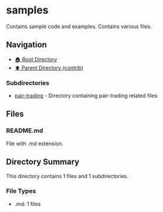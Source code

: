 # samples

Contains sample code and examples. Contains various files.

## Navigation

* [🏠 Root Directory](../../README.md)
* [⬆️ Parent Directory (contrib)](../README.md)

### Subdirectories

* [pair-trading](pair-trading/README.md) - Directory containing pair-trading related files

## Files

### README.md

File with .md extension.

## Directory Summary

This directory contains 1 files and 1 subdirectories.

### File Types

* .md: 1 files
